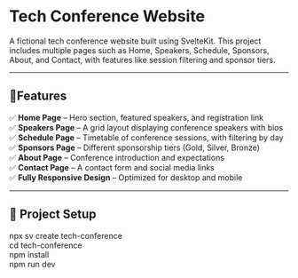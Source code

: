 # Tech Conference Website

A fictional tech conference website built using SvelteKit. This project includes multiple pages such as Home, Speakers, Schedule, Sponsors, About, and Contact, with features like session filtering and sponsor tiers.

---

## 📌Features
✅ **Home Page** – Hero section, featured speakers, and registration link  
✅ **Speakers Page** – A grid layout displaying conference speakers with bios  
✅ **Schedule Page** – Timetable of conference sessions, with filtering by day  
✅ **Sponsors Page** – Different sponsorship tiers (Gold, Silver, Bronze)  
✅ **About Page** – Conference introduction and expectations  
✅ **Contact Page** – A contact form and social media links  
✅ **Fully Responsive Design** – Optimized for desktop and mobile  

---

## **📌 Project Setup**

npx sv create tech-conference <br>
cd tech-conference <br>
npm install <br>
npm run dev

